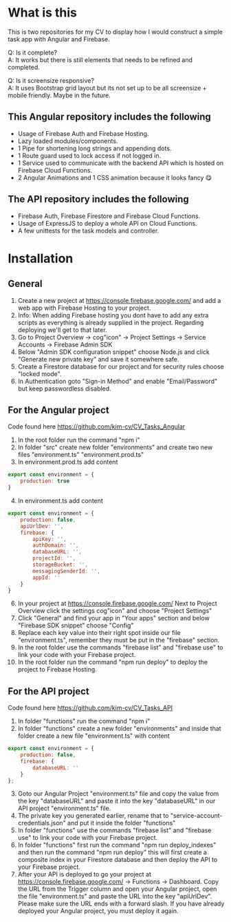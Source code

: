 # What is this

This is two repositories for my CV to display how I would construct a simple task app with Angular and Firebase.

Q: Is it complete?  
A: It works but there is still elements that needs to be refined and completed.

Q: Is it screensize responsive?  
A: It uses Bootstrap grid layout but its not set up to be all screensize + mobile friendly. Maybe in the future.


## This Angular repository includes the following
* Usage of Firebase Auth and Firebase Hosting.
* Lazy loaded modules/components.
* 1 Pipe for shortening long strings and appending dots.
* 1 Route guard used to lock access if not logged in.
* 1 Service used to communicate with the backend API which is hosted on Firebase Cloud Functions.
* 2 Angular Animations and 1 CSS animation because it looks fancy 😋


## The API repository includes the following
* Firebase Auth, Firebase Firestore and Firebase Cloud Functions.
* Usage of ExpressJS to deploy a whole API on Cloud Functions.
* A few unittests for the task models and controller.



# Installation
## General
1. Create a new project at https://console.firebase.google.com/ and add a web app with Firebase Hosting to your project.
2. Info: When adding Firebase hosting you dont have to add any extra scripts as everything is already supplied in the project. Regarding deploying we'll get to that later.
3. Go to Project Overview -> cog"icon" -> Project Settings -> Service Accounts -> Firebase Admin SDK
4. Below "Admin SDK configuration snippet" choose Node.js and click "Generate new private key" and save it somewhere safe.
5. Create a Firestore database for our project and for security rules choose "locked mode".
6. In Authentication goto "Sign-in Method" and enable "Email/Password" but keep passwordless disabled.



## For the Angular project
Code found here https://github.com/kim-cv/CV_Tasks_Angular  
1. In the root folder run the command "npm i"
2. In folder "src" create new folder "environments" and create two new files "environment.ts" "environment.prod.ts"
3. In environment.prod.ts add content
```javascript
export const environment = {
    production: true
}
```

4. In environment.ts add content
```javascript
export const environment = {
    production: false,
    apiUrlDev: '',
    firebase: {
        apiKey: '',
        authDomain: '',
        databaseURL: '',
        projectId: '',
        storageBucket: '',
        messagingSenderId: '',
        appId: ''
    }
}
```

6. In your project at https://console.firebase.google.com/ Next to Project Overview click the settings cog"icon" and choose "Project Settings"
7. Click "General" and find your app in "Your apps" section and below "Firebase SDK snippet" choose "Config"
8. Replace each key value into their right spot inside our file "environment.ts", remember they must be put in the "firebase" section.
9. In the root folder use the commands "firebase list" and "firebase use" to link your code with your Firebase project.
10. In the root folder run the command "npm run deploy" to deploy the project to Firebase Hosting.



## For the API project
Code found here https://github.com/kim-cv/CV_Tasks_API  
1. In folder "functions" run the command "npm i"
2. In folder "functions" create a new folder "environments" and inside that folder create a new file "environment.ts" with content
```javascript
export const environment = {
    production: false,
    firebase: {
        databaseURL: ''
    }
};
```
3. Goto our Angular Project "environment.ts" file and copy the value from the key "databaseURL" and paste it into the key "databaseURL" in our API project "environment.ts" file.
3. The private key you generated earlier, rename that to "service-account-credentials.json" and put it inside the folder "functions"
4. In folder "functions" use the commands "firebase list" and "firebase use" to link your code with your Firebase project.
5. In folder "functions" first run the command "npm run deploy_indexes" and then run the command "npm run deploy" this will first create a composite index in your Firestore database and then deploy the API to your Firebase project.
6. After your API is deployed to go your project at https://console.firebase.google.com/ -> Functions -> Dashboard. Copy the URL from the Trigger column and open your Angular project, open the file "environment.ts" and paste the URL into the key "apiUrlDev". Please make sure the URL ends with a forward slash. If you have already deployed your Angular project, you must deploy it again.